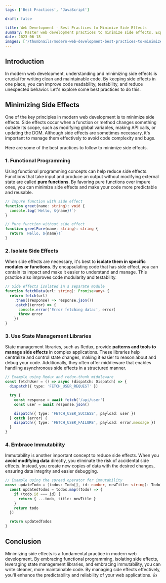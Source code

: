 ```yaml
---
tags: ['Best Practices', 'JavaScript']

draft: false

title: Web Development - Best Practices to Minimize Side Effects
summary: Master web development practices to minimize side effects. Explore functional programming, isolating side effects, state management, and immutability benefits.
date: 2023-06-18
images: ['/thumbnails/modern-web-development-best-practices-to-minimize-side-effects.png']
---
```


## Introduction

In modern web development, understanding and minimizing side effects is crucial for writing clean and maintainable code. By keeping side effects in one place, you can improve code readability, testability, and reduce unexpected behavior. Let's explore some best practices to do this.

## Minimizing Side Effects

One of the key principles in modern web development is to minimize side effects. Side effects occur when a function or method changes something outside its scope, such as modifying global variables, making API calls, or updating the DOM. Although side effects are sometimes necessary, it's important to manage them effectively to avoid code complexity and bugs.

Here are some of the best practices to follow to minimize side effects.

### 1. Functional Programming

Using functional programming concepts can help reduce side effects. Functions that take input and produce an output without modifying external state are called **pure functions**. By favoring pure functions over impure ones, you can minimize side effects and make your code more predictable and reusable.

```typescript
// Impure function with side effect
function greet(name: string): void {
  console.log(`Hello, ${name}!`)
}

// Pure function without side effect
function greetPure(name: string): string {
  return `Hello, ${name}!`
}
```

### 2. Isolate Side Effects

When side effects are necessary, it's best to **isolate them in specific modules or functions**. By encapsulating code that has side effect, you can contain its impact and make it easier to understand and manage. This practice also improves code modularity and testability.

```typescript
// Side effects isolated in a separate module
function fetchData(url: string): Promise<any> {
  return fetch(url)
    .then((response) => response.json())
    .catch((error) => {
      console.error('Error fetching data:', error)
      throw error
    })
}
```

### 3. Use State Management Libraries

State management libraries, such as Redux, provide **patterns and tools to manage side effects** in complex applications. These libraries help centralize and control state changes, making it easier to reason about and debug your code. Additionally, they often offer middleware that enables handling asynchronous side effects in a structured manner.

```typescript
// Example using Redux and redux-thunk middleware
const fetchUser = () => async (dispatch: Dispatch) => {
  dispatch({ type: 'FETCH_USER_REQUEST' })

  try {
    const response = await fetch('/api/user')
    const user = await response.json()

    dispatch({ type: 'FETCH_USER_SUCCESS', payload: user })
  } catch (error) {
    dispatch({ type: 'FETCH_USER_FAILURE', payload: error.message })
  }
}
```

### 4. Embrace Immutability

Immutability is another important concept to reduce side effects. When you **avoid modifying data** directly, you eliminate the risk of accidental side effects. Instead, you create new copies of data with the desired changes, ensuring data integrity and easier debugging.

```typescript
// Example using the spread operator for immutability
const updateTodo = (todos: Todo[], id: number, newTitle: string): Todo[] => {
  const updatedTodos = todos.map((todo) => {
    if (todo.id === id) {
      return { ...todo, title: newTitle }
    }
    return todo
  })

  return updatedTodos
}
```

## Conclusion

Minimizing side effects is a fundamental practice in modern web development. By embracing functional programming, isolating side effects, leveraging state management libraries, and embracing immutability, you can write cleaner, more maintainable code. By managing side effects effectively, you'll enhance the predictability and reliability of your web applications. 👍
